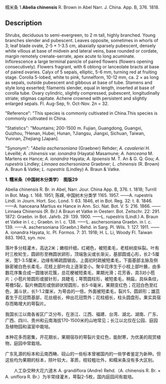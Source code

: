 糯米条
1.**Abelia chinensis** R. Brown in Abel Narr. J. China. App. B, 376. 1818.

## Description
Shrubs, deciduous to semi-evergreen, to 2 m tall, highly branched. Young branches slender and pubescent. Leaves opposite, sometimes in whorls of 3; leaf blade ovate, 2-5 × 1-3.5 cm, abaxially sparsely pubescent, densely white villous at base of midvein and lateral veins, base rounded or cordate, margin remotely crenate-serrate, apex acute to long acuminate. Inflorescence a large terminal panicle of paired flowers (flowers opening consecutively). Flowers fragrant, with 6 oblong or lanceolate bracts at base of paired ovaries. Calyx of 5 sepals, elliptic, 5-6 mm, turning red at fruiting stage. Corolla 5-lobed, white to pink, funnelform, 10-12 mm, ca. 2 × as long as sepals, outside pubescent and gibbous at base of tube. Stamens and style long exserted; filaments slender, equal in length, inserted at base of corolla tube. Ovary cylindric, slightly compressed, pubescent, longitudinally striate; stigmas capitate. Achene crowned with persistent and slightly enlarged sepals. Fl. Aug-Sep, fr. Oct-Nov. 2*n* = 32.

  "Reference": "This species is commonly cultivated in China.This species is commonly cultivated in China.

  "Statistics": "Mountains; 200-1500 m. Fujian, Guangdong, Guangxi, Guizhou, ?Henan, Hubei, Hunan, ?Jiangsu, Jiangxi, Sichuan, Taiwan, Yunnan, Zhejiang [Japan].

  "Synonym": "*Abelia aschersoniana* (Graebner) Rehder; *A. cavaleriei* H. Léveillé; *A. chinensis* var. *ionandra* (Hayata) Masamune; *A. hanceana* M. Martens ex Hance; *A. ionandra* Hayata; *A. lipoensis* M. T. An &amp; G. Q. Gou; *A. rupestris* Lindley; *Linnaea aschersoniana* Graebner; *L. chinensis* (R. Brown) A. Braun &amp; Vatke; *L. rupestris* (Lindley) A. Braun &amp; Vatke.

**1. 糯米条（中国树木分类学）　图版29**

Abelia chinensis R. Br. in Abel, Narr. Jour. China App. B, 376. t. 1818; Turrill in Bot. Mag. t. 168. 1951; 陈嵘, 中国树木分类学 1165. 1957. ——A. rupestris Lindl. in Journ. Hort. Soc. Lond. 1: 63. 1846, et in Bot. Reg. 32: t. 8. 1846. ——A. hanceana Martius ex Hance in Ann. Sci. Nat. Bot. V. 5: 216. 1866. ——Linnaea Chinensis (R. Br.) A Braun et Vatke in Oesterr. Bot. Zeitschr. 22: 291. 1872: Graebn. in Bot. Jahrb. 29: 139. 1900. ——L. rupestris (Lindl.) A. Braun et Vatke in l. c.; Graebn. in l. c. 138. ——L. aschersoniana Graebn. in l. c. 139. ——A. aschersoniana (Graebn.) Rehd. in Sarg. Pl. Wils. 1: 127. 1911. ——A. ionandra Hayata, Ic. Pl. Formos. 7: 31. 1918; H. L. Li, Woody Fl. Taiwan 883. 1963, syn. nov.

落叶多分枝灌木，高达2米；嫩枝纤细，红褐色，被短柔毛，老枝树皮纵裂。叶有时三枚轮生，圆卵形至椭圆状卵形，顶端急尖或长渐尖，基部圆或心形，长2-5厘米，宽1-3.5厘米，边缘有稀疏圆锯齿，上面初时疏被短柔毛，下面基部主脉及侧脉密被白色长柔毛，花枝上部叶向上逐渐变小。聚伞花序生于小枝上部叶腋，由多数花序集合成一圆锥状花簇，总花梗被短柔毛，果期光滑；花芳香，具3对小苞片；小苞片矩圆形或披针形，具睫毛；萼筒圆柱形，被短柔毛，稍扁，具纵条纹，萼檐5裂，裂片椭圆形或倒卵状矩圆形，长5-6毫米，果期变红色；花冠白色至红色，漏斗状，长1-1.2厘米，为萼齿的一倍，外面被短柔毛，裂片5，圆卵形；雄蕊着生于花冠筒基部，花丝细长，伸出花冠筒外；花柱细长，柱头圆盘形。果实具宿存而略增大的萼裂片。

我国长江以南各省区广泛分布，在浙江、江西、福建、台湾、湖北、湖南、广东、广西、四川、贵州和云南海拔170-1500米的山地常见；长江以北仅在公园、庭园及植物园和温室中栽培。

本种花多而密集，开花期长，果期宿存的萼裂片变红色，能耐寒，为优美的观赏植物，庭园中常栽培。

广东乳源的标本和云南西畴、砚山的一些标本曾被国内的一些学者鉴定为新种。但这些均为果期的标本，除叶较大，革质，枝较粗壮外，和糯米条没有多大区别。
<p style='text-indent:28px'>人工杂交种大花六道木 A. grandiflora (Andre) Rehd.（A. chinensis R. Br. × A. uniflora R. Br.）为半常绿灌木，萼裂2-5枚，国内庭园间有栽培。
